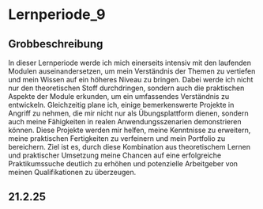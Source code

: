 # Lernperiode_9


## Grobbeschreibung

In dieser Lernperiode werde ich mich einerseits intensiv mit den laufenden Modulen auseinandersetzen, um mein Verständnis der Themen zu vertiefen und mein Wissen auf ein höheres Niveau zu bringen. Dabei werde ich nicht nur den theoretischen Stoff durchdringen, sondern auch die praktischen Aspekte der Module erkunden, um ein umfassendes Verständnis zu entwickeln. Gleichzeitig plane ich, einige bemerkenswerte Projekte in Angriff zu nehmen, die mir nicht nur als Übungsplattform dienen, sondern auch meine Fähigkeiten in realen Anwendungsszenarien demonstrieren können. Diese Projekte werden mir helfen, meine Kenntnisse zu erweitern, meine praktischen Fertigkeiten zu verfeinern und mein Portfolio zu bereichern. Ziel ist es, durch diese Kombination aus theoretischem Lernen und praktischer Umsetzung meine Chancen auf eine erfolgreiche Praktikumssuche deutlich zu erhöhen und potenzielle Arbeitgeber von meinen Qualifikationen zu überzeugen.

## 21.2.25
